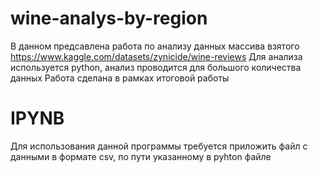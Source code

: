 # wine-analys-by-region
В данном предсавлена работа по анализу данных массива взятого <https://www.kaggle.com/datasets/zynicide/wine-reviews> 
Для анализа используется python, анализ проводится для большого количества данных
Работа сделана в рамках итоговой работы
# IPYNB
Для использования данной программы требуется приложить файл с данными в формате csv, по пути указанному в pyhton файле 
